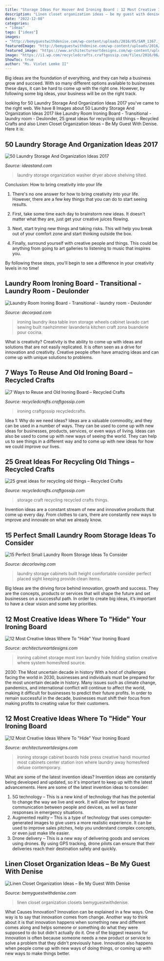 ```yaml
---
title: "Storage Ideas For Hoover And Ironing Board : 12 Most Creative Ideas Where To &quot;hide&quot; Your Ironing Board"
description: "Linen closet organization ideas – be my guest with denise"
date: "2022-12-08"
categories:
- "ideas"
tags: ["ideas"]
images:
- "http://bemyguestwithdenise.com/wp-content/uploads/2016/05/SAM_1367.jpg"
featuredImage: "http://bemyguestwithdenise.com/wp-content/uploads/2016/05/SAM_1367.jpg"
featured_image: "https://www.architectureartdesigns.com/wp-content/uploads/2016/08/7-39-630x433.jpg"
image: "https://i1.wp.com/recycledcrafts.craftgossip.com/files/2016/06/ironingboard-to-craft-storage.jpg?fit=600%2C988&amp;ssl=1"
ShowToc: true
author: "Ms. Violet Lemke II"
---
```



Big ideas are the foundation of everything, and they can help a business grow and succeed. With so many different options available to businesses these days, it can be hard to come up with the right one. However, by following some big ideas, your business will be on the right track.

	

		
looking for 50 Laundry Storage And Organization Ideas 2017 you've came to the right web. We have 8 Images about 50 Laundry Storage And Organization Ideas 2017 like Laundry Room Ironing Board - Transitional - laundry room - Deulonder, 25 great ideas for recycling old things – Recycled Crafts and also Linen Closet Organization Ideas – Be My Guest With Denise. Here it is:
		
    
## 50 Laundry Storage And Organization Ideas 2017

<img loading=lazy src="http://ideastand.com/wp-content/uploads/2016/03/laundry-storage/laundry-storage-and-organization-ideas.jpg" onerror="this.onerror=null;this.src='https://tse3.mm.bing.net/th?id=OIP.t5tYiHZYG9lnligsF60C6QHaRl&amp;pid=15.1';" alt="50 Laundry Storage And Organization Ideas 2017">

_Source: ideastand.com_

>laundry storage organization washer dryer above shelving tilted. 

	

Conclusion: How to bring creativity into your life
1. There's no one answer for how to bring creativity into your life. However, there are a few key things that you can do to start seeing results.
2. First, take some time each day to brainstorm new ideas. It doesn't matter what they are, just get your creative juices flowing.

3. Next, start trying new things and taking risks. This will help you break out of your comfort zone and start thinking outside the box.

4. Finally, surround yourself with creative people and things. This could be anything from going to art galleries to listening to music that inspires you.

By following these steps, you'll begin to see a difference in your creativity levels in no time!

    
## Laundry Room Ironing Board - Transitional - Laundry Room - Deulonder

<img loading=lazy src="https://cdn.decorpad.com/photos/2013/09/11/070e65fc9480.jpg" onerror="this.onerror=null;this.src='https://tse1.mm.bing.net/th?id=OIP.ykeUEumEGhmj1i-_M6gaXAHaLH&amp;pid=15.1';" alt="Laundry Room Ironing Board - Transitional - laundry room - Deulonder">

_Source: decorpad.com_

>ironing laundry ikea table iron storage wheels cabinet lavado cart sewing built naehzimmer lavanderia kitchen craft zona buanderie pour cocina. 

	

What is creativity?
Creativity is the ability to come up with ideas and solutions that are not easily replicated. It is often seen as a drive for innovation and creativity. Creative people often have amazing ideas and can come up with unique solutions to problems.

    
## 7 Ways To Reuse And Old Ironing Board – Recycled Crafts

<img loading=lazy src="http://i1.wp.com/recycledcrafts.craftgossip.com/files/2016/08/ironing.jpg?fit=600%2C600" onerror="this.onerror=null;this.src='https://tse3.mm.bing.net/th?id=OIP.RO5gdYMRchZrQRq6m6hcbgHaHa&amp;pid=15.1';" alt="7 Ways to Reuse and Old Ironing Board – Recycled Crafts">

_Source: recycledcrafts.craftgossip.com_

>ironing craftgossip recycledcrafts. 

	

Idea 1: Why do we need ideas?
Ideas are a valuable commodity, and they can be used in a number of ways. They can be used to come up with new ideas for businesses, products, services, or even ways of living. Ideas can also be used to come up with new ways of seeing the world. They can help us to see things in a different way and to come up with new ideas for how we could improve our lives.

    
## 25 Great Ideas For Recycling Old Things – Recycled Crafts

<img loading=lazy src="https://i1.wp.com/recycledcrafts.craftgossip.com/files/2016/06/ironingboard-to-craft-storage.jpg?fit=600%2C988&amp;ssl=1" onerror="this.onerror=null;this.src='https://tse3.mm.bing.net/th?id=OIP.Vx7mOznRgWAOR98ajYQgggHaMM&amp;pid=15.1';" alt="25 great ideas for recycling old things – Recycled Crafts">

_Source: recycledcrafts.craftgossip.com_

>storage craft recycling recycled crafts things. 

	

Invention ideas are a constant stream of new and innovative products that come up every day. From clothes to cars, there are constantly new ways to improve and innovate on what we already know. 

    
## 15 Perfect Small Laundry Room Storage Ideas To Consider

<img loading=lazy src="https://decorloving.com/wp-content/uploads/2019/10/Small-Laundry-Room-Storage-Ideas-7.jpg" onerror="this.onerror=null;this.src='https://tse4.mm.bing.net/th?id=OIP.r36DScXbgUGw2nhOwKhCpAHaLG&amp;pid=15.1';" alt="15 Perfect Small Laundry Room Storage Ideas To Consider">

_Source: decorloving.com_

>laundry storage cabinets built height comfortable consider perfect placed sight keeping provide clean items. 

	

Big Ideas are the driving force behind innovation, growth and success. They are the concepts, products or services that will shape the future and set businesses on a successful path. In order to create big ideas, it’s important to have a clear vision and some key priorities.

    
## 12 Most Creative Ideas Where To &quot;Hide&quot; Your Ironing Board

<img loading=lazy src="https://www.architectureartdesigns.com/wp-content/uploads/2016/08/7-39-630x433.jpg" onerror="this.onerror=null;this.src='https://tse2.mm.bing.net/th?id=OIP.QjpKFdDM5W-KXUdmu4QIzwHaFF&amp;pid=15.1';" alt="12 Most Creative Ideas Where To &quot;Hide&quot; Your Ironing Board">

_Source: architectureartdesigns.com_

>ironing cabinet storage most iron laundry hide folding station creative where system homesfeed source. 

	

2030: The Most uncertain decade in history
With a host of challenges facing the world in 2030, businesses and individuals must be prepared for the most uncertain decade in history. Many issues such as climate change, pandemics, and international conflict will continue to affect the world, making it difficult for businesses to predict their future profits. In order to remain successful in the decade, businesses must shift their focus from making profits to creating value for their customers.

    
## 12 Most Creative Ideas Where To &quot;Hide&quot; Your Ironing Board

<img loading=lazy src="https://www.architectureartdesigns.com/wp-content/uploads/2016/08/9-37-630x630.jpg" onerror="this.onerror=null;this.src='https://tse2.mm.bing.net/th?id=OIP.3mxnAZGtV4c2vIiH3GltPAHaHa&amp;pid=15.1';" alt="12 Most Creative Ideas Where To &quot;Hide&quot; Your Ironing Board">

_Source: architectureartdesigns.com_

>ironing storage cabinet boards hide press creative handi mounted most cabinets center station iron where laundry away homesfeed deluxe contemporary. 

	

What are some of the latest invention ideas?
Invention ideas are constantly being developed and updated, so it's important to keep up with the latest advancements. Here are some of the latest invention ideas to consider:
1. 5G technology – This is a new kind of technology that has the potential to change the way we live and work. It will allow for improved communication between people and devices, as well as faster responses in emergency situations.
2. Augmented reality – This is a type of technology that uses computer-generated images to give users a more realistic experience. It can be used to improve sales pitches, help you understand complex concepts, or even just make life easier.
3. Drone delivery – This is a new way of delivering goods and services using drones. By using GPS tracking, drone pilots can ensure that their deliveries reach their destination safely and quickly.

    
## Linen Closet Organization Ideas – Be My Guest With Denise

<img loading=lazy src="http://bemyguestwithdenise.com/wp-content/uploads/2016/05/SAM_1367.jpg" onerror="this.onerror=null;this.src='https://tse2.mm.bing.net/th?id=OIP.iR2XZMSmyhTAHnj4lTnNUgHaJ4&amp;pid=15.1';" alt="Linen Closet Organization Ideas – Be My Guest With Denise">

_Source: bemyguestwithdenise.com_

>linen closet organization closets bemyguestwithdenise. 

	

What Causes Innovation?
Innovation can be explained in a few ways. One way is to say that innovation comes from change. Another way to think about it is that innovation happens when something new and different comes along and helps someone or something do what they were supposed to do but didn't actually do it. 
One of the biggest reasons for innovation is often because someone needs a new product or service to solve a problem that they didn't previously have. Innovation also happens when people come up with new ways of doing things, or coming up with new ways to make things better.


